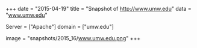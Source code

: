 
+++
date = "2015-04-19"
title = "Snapshot of http://www.umw.edu"
data = "www.umw.edu"

Server = ["Apache"]
domain = ["umw.edu"]

  image = "snapshots/2015_16/www.umw.edu.png"
+++
#
